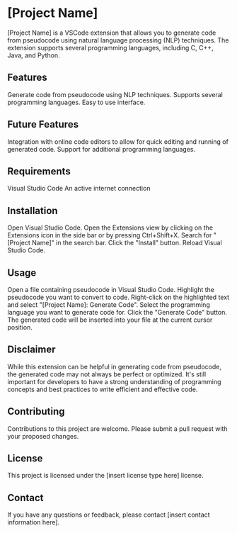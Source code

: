 # [Project Name]

[Project Name] is a VSCode extension that allows you to generate code from pseudocode using natural language processing (NLP) techniques. The extension supports several programming languages, including C, C++, Java, and Python.

## Features

Generate code from pseudocode using NLP techniques.
Supports several programming languages.
Easy to use interface.

## Future Features

Integration with online code editors to allow for quick editing and running of generated code.
Support for additional programming languages.

## Requirements

Visual Studio Code
An active internet connection

## Installation

Open Visual Studio Code.
Open the Extensions view by clicking on the Extensions icon in the side bar or by pressing Ctrl+Shift+X.
Search for "[Project Name]" in the search bar.
Click the "Install" button.
Reload Visual Studio Code.

## Usage

Open a file containing pseudocode in Visual Studio Code.
Highlight the pseudocode you want to convert to code.
Right-click on the highlighted text and select "[Project Name]: Generate Code".
Select the programming language you want to generate code for.
Click the "Generate Code" button.
The generated code will be inserted into your file at the current cursor position.

## Disclaimer

While this extension can be helpful in generating code from pseudocode, the generated code may not always be perfect or optimized. It's still important for developers to have a strong understanding of programming concepts and best practices to write efficient and effective code.

## Contributing

Contributions to this project are welcome. Please submit a pull request with your proposed changes.

## License

This project is licensed under the [insert license type here] license.

## Contact

If you have any questions or feedback, please contact [insert contact information here].
